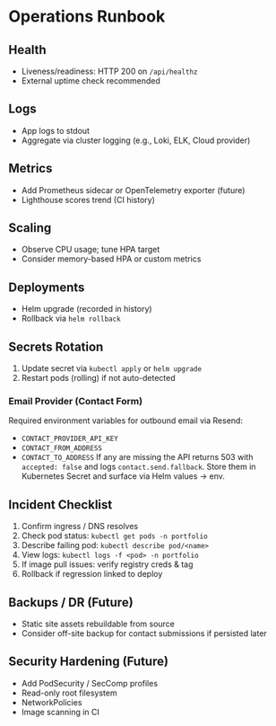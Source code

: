 # Operations Runbook

## Health

- Liveness/readiness: HTTP 200 on `/api/healthz`
- External uptime check recommended

## Logs

- App logs to stdout
- Aggregate via cluster logging (e.g., Loki, ELK, Cloud provider)

## Metrics

- Add Prometheus sidecar or OpenTelemetry exporter (future)
- Lighthouse scores trend (CI history)

## Scaling

- Observe CPU usage; tune HPA target
- Consider memory-based HPA or custom metrics

## Deployments

- Helm upgrade (recorded in history)
- Rollback via `helm rollback`

## Secrets Rotation

1. Update secret via `kubectl apply` or `helm upgrade`
2. Restart pods (rolling) if not auto-detected

### Email Provider (Contact Form)

Required environment variables for outbound email via Resend:

- `CONTACT_PROVIDER_API_KEY`
- `CONTACT_FROM_ADDRESS`
- `CONTACT_TO_ADDRESS`
  If any are missing the API returns 503 with `accepted: false` and logs `contact.send.fallback`.
  Store them in Kubernetes Secret and surface via Helm values -> env.

## Incident Checklist

1. Confirm ingress / DNS resolves
2. Check pod status: `kubectl get pods -n portfolio`
3. Describe failing pod: `kubectl describe pod/<name>`
4. View logs: `kubectl logs -f <pod> -n portfolio`
5. If image pull issues: verify registry creds & tag
6. Rollback if regression linked to deploy

## Backups / DR (Future)

- Static site assets rebuildable from source
- Consider off-site backup for contact submissions if persisted later

## Security Hardening (Future)

- Add PodSecurity / SecComp profiles
- Read-only root filesystem
- NetworkPolicies
- Image scanning in CI

